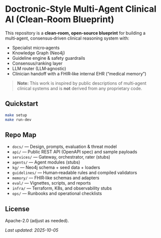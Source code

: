 # Doctronic‑Style Multi‑Agent Clinical AI (Clean‑Room Blueprint)

This repository is a **clean‑room, open-source blueprint** for building a multi‑agent, consensus‑driven clinical reasoning system with:
- Specialist micro‑agents
- Knowledge Graph (Neo4j)
- Guideline engine & safety guardrails
- Consensus/ranking layer
- LLM router (LLM‑agnostic)
- Clinician handoff with a FHIR‑like internal EHR (“medical memory”)

> **Note:** This work is inspired by public descriptions of multi‑agent clinical systems and is **not** derived from any proprietary code.

## Quickstart

```bash
make setup
make run-dev
```

## Repo Map

- `docs/` — Design, prompts, evaluation & threat model
- `api/` — Public REST API (OpenAPI spec) and sample payloads
- `services/` — Gateway, orchestrator, rater (stubs)
- `agents/` — Agent modules (stubs)
- `kg/` — Neo4j schema + seed data + loaders
- `guidelines/` — Human‑readable rules and compiled validators
- `memory/` — FHIR‑like schemas and adapters
- `eval/` — Vignettes, scripts, and reports
- `infra/` — Terraform, K8s, and observability stubs
- `ops/` — Runbooks and operational checklists

## License

Apache-2.0 (adjust as needed).

_Last updated: 2025-10-05_
